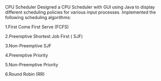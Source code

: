 CPU Scheduler
Designed a CPU Scheduler with GUI using Java to display different scheduling policies for various input processes. 
Implemented the following scheduling algorithms:

1.First Come First Serve (FCFS)

2.Preemptive Shortest Job First ( SJF)

3.Non-Preemptive SJF

4.Preemptive Priority

5.Non-Preemptive Priority

6.Round Robin (RR) 
